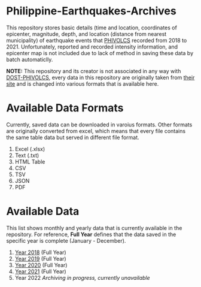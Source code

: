 # Philippine-Earthquakes-Archives
This repository stores basic details (time and location, coordinates of epicenter, magnitude, depth, and location (distance from nearest municipality) of earthquake events that [PHIVOLCS](https://www.phivolcs.dost.gov.ph/) recorded from 2018 to 2021. Unfortunately, reported and recorded  intensity information, and epicenter map is not included due to lack of method in saving these data by batch automaticlly.

**NOTE:** This repository and its creator is not associated in any way with [DOST-PHIVOLCS](https://www.phivolcs.dost.gov.ph/), every data in this repository are originally taken from [their site](https://earthquake.dost.gov.ph/) and is changed into various formats that is available here.
# Available Data Formats
Currently, saved data can be downloaded in varoius formats. Other formats are originally converted from excel, which means that every file contains the same table data but served in different file format.

1. Excel (.xlsx)
2. Text (.txt)
3. HTML Table
4. CSV
5. TSV
6. JSON
7. PDF

# Available Data
This list shows monthly and yearly data that is currently available in the repository. For reference, __Full Year__ defines that the data saved in the specific year is complete (January - December).

1. [Year 2018](/2018) (Full Year)
2. [Year 2019](/2019) (Full Year)
3. [Year 2020](/2020) (Full Year)
4. [Year 2021](/2021) (Full Year)
5. Year 2022 *Archiving in progress, currently unavailable*

